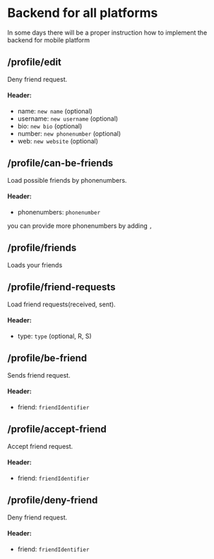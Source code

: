# Backend for all platforms

In some days there will be a proper instruction how to implement the backend for mobile platform

## /profile/edit
Deny friend request.
#### Header:
- name: `new name` (optional)
- username: `new username` (optional)
- bio: `new bio` (optional)
- number: `new phonenumber` (optional)
- web: `new website` (optional)

## /profile/can-be-friends
Load possible friends by phonenumbers.
#### Header:
- phonenumbers: `phonenumber`

you can provide more phonenumbers by adding `,`

## /profile/friends
Loads your friends

## /profile/friend-requests
Load friend requests(received, sent).
#### Header:
- type: `type` (optional, R, S)

## /profile/be-friend
Sends friend request.
#### Header:
- friend: `friendIdentifier`

## /profile/accept-friend
Accept friend request.
#### Header:
- friend: `friendIdentifier`

## /profile/deny-friend
Deny friend request.
#### Header:
- friend: `friendIdentifier`